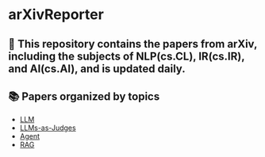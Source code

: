 # arXivReporter

## 🚀 This repository contains the papers from arXiv, including the subjects of NLP(cs.CL), IR(cs.IR), and AI(cs.AI), and is updated daily.

## 📚 Papers organized by topics
- [LLM](https://github.com/Deriq-Qian-Dong/arXivReporter/tree/main/LLM)
- [LLMs-as-Judges](https://github.com/Deriq-Qian-Dong/arXivReporter/tree/main/LLMs-as-Judges)
- [Agent](https://github.com/Deriq-Qian-Dong/arXivReporter/tree/main/Agent)
- [RAG](https://github.com/Deriq-Qian-Dong/arXivReporter/tree/main/RAG)

